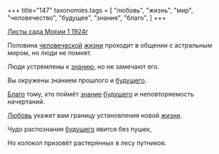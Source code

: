+++
title="147"
taxonomies.tags = [
 "любовь",
 "жизнь",
 "мир",
 "человечество",
 "будущее",
 "знание",
 "благо",
]
+++

[Листы сада Мории 1 1924г](/agni/1924)

Половина [человеческой](/tags/человечество) [жизни](/tags/жизнь) проходит в общении с астральным миром, но люди не помнят.   

Люди устремлены к [знанию](/tags/[знание](/tags/знание)), но не замечают его.   

Вы окружены знанием прошлого и [будущего](/tags/будущее).   

[Благо](/tags/благо) тому, кто поймёт [знание](/tags/знание) [будущего](/tags/будущее) и неповторяемость начертаний.   

[Любовь](/tags/любовь) укажет вам границу установления новой [жизни](/tags/жизнь).   

Чудо распознания [будущего](/tags/будущее) явится без пушек,   

Но колокол призовёт растерянных в лесу путников.   

